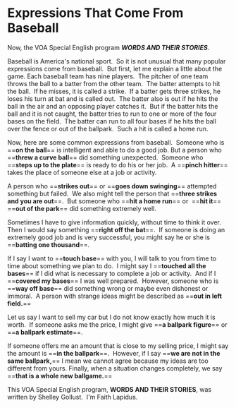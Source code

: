 # Expressions That Come From Baseball

Now, the VOA Special English program _**WORDS AND THEIR STORIES**_.

Baseball is America's national sport.  So it is not unusual that many popular expressions come from baseball.  But first, let me explain a little about the game.
Each baseball team has nine players.  The pitcher of one team throws the ball to a batter from the other team.  The batter attempts to hit the ball.  If he misses, it is called a strike.  If a batter gets three strikes, he loses his turn at bat and is called out.  The batter also is out if he hits the ball in the air and an opposing player catches it.  But if the batter hits the ball and it is not caught, the batter tries to run to one or more of the four bases on the field.  The batter can run to all four bases if he hits the ball over the fence or out of the ballpark.  Such a hit is called a home run.

Now, here are some common expressions from baseball.  Someone who is ==**on the ball**== is intelligent and able to do a good job. But a person who ==**threw a curve ball**== did something unexpected.  Someone who ==**steps up to the plate**== is ready to do his or her job.  A ==**pinch hitter**== takes the place of someone else at a job or activity.

A person who ==**strikes out**== or ==**goes down swinging**== attempted something but failed.  We also might tell the person that ==**three strikes and you are out**==.  But someone who ==**hit a home run**== or  ==**hit it**== ==**out of the park**== did something extremely well.

Sometimes I have to give information quickly, without time to think it over.  Then I would say something ==**right off the bat**==.  If someone is doing an extremely good job and is very successful, you might say he or she is ==**batting one thousand**==.

If I say I want to ==**touch base**== with you, I will talk to you from time to time about something we plan to do.  I might say I ==**touched all the bases**== if I did what is necessary to complete a job or activity.  And if I ==**covered my bases**== I was well prepared.  However, someone who is ==**way off base**== did something wrong or maybe even dishonest or immoral.  A person with strange ideas might be described as ==**out in left field.**==

Let us say I want to sell my car but I do not know exactly how much it is worth.  If someone asks me the price, I might give ==**a ballpark figure**== or ==**a ballpark estimate**==.

If someone offers me an amount that is close to my selling price, I might say the amount is ==**in the ballpark**==.  However, if I say ==**we are not in the same ballpark,**== I mean we cannot agree because my ideas are too different from yours.
Finally, when a situation changes completely, we say ==**that is a whole new ballgame.**==

This VOA Special English program, **WORDS AND THEIR STORIES**, was written by Shelley Gollust.  I'm Faith Lapidus.
